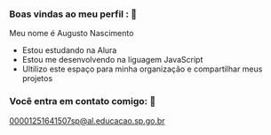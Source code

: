 ### Boas vindas ao meu perfil : 👋

Meu nome é Augusto Nascimento

- Estou estudando na Alura
- Estou me desenvolvendo na liguagem JavaScript
- Ultilizo este espaço para minha organização e compartilhar meus projetos

### Você entra em contato comigo: 📧

00001251641507sp@al.educacao.sp.go.br
